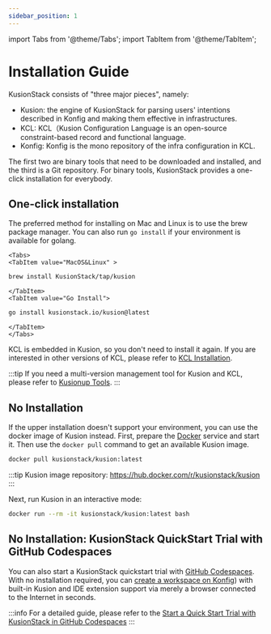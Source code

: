 ```yaml
---
sidebar_position: 1
---
```

import Tabs from '@theme/Tabs';
import TabItem from '@theme/TabItem';

# Installation Guide

KusionStack consists of "three major pieces", namely:

- Kusion: the engine of KusionStack for parsing users' intentions described in Konfig and making them effective in infrastructures.
- KCL: KCL（Kusion Configuration Language is an open-source constraint-based record and functional language.
- Konfig: Konfig is the mono repository of the infra configuration in KCL.

The first two are binary tools that need to be downloaded and installed, and the third is a Git repository. 
For binary tools, KusionStack provides a one-click installation for everybody.

## One-click installation

The preferred method for installing on Mac and Linux is to use the brew package manager.
You can also run `go install` if your environment is available for golang.

```mdx-code-block
<Tabs>
<TabItem value="MacOS&Linux" >
```

```bash
brew install KusionStack/tap/kusion
```

```mdx-code-block
</TabItem>
<TabItem value="Go Install">
```

```bash
go install kusionstack.io/kusion@latest
```

```mdx-code-block
</TabItem>
</Tabs>
```

KCL is embedded in Kusion, so you don't need to install it again. If you are interested in other versions of KCL, please refer to [KCL Installation](https://kcl-lang.io/docs/user_docs/getting-started/install/).

:::tip
If you need a multi-version management tool for Kusion and KCL, please refer to [Kusionup Tools](/docs/reference/cli/kusionup/).
:::
## No Installation

If the upper installation doesn't support your environment, you can use the docker image of Kusion instead. First, prepare the [Docker](https://www.docker.com/) service and start it. Then use the `docker pull` command to get an available Kusion image.

```bash
docker pull kusionstack/kusion:latest
```

:::tip
Kusion image repository: https://hub.docker.com/r/kusionstack/kusion
:::

Next, run Kusion in an interactive mode:

```bash
docker run --rm -it kusionstack/kusion:latest bash
```

## No Installation: KusionStack QuickStart Trial with GitHub Codespaces

You can also start a KusionStack quickstart trial with [GitHub Codespaces](https://github.com/features/codespaces). With no installation required, you can [create a workspace on Konfig](https://github.com/codespaces/new?hide_repo_select=true&ref=main&repo=488867056&machine=standardLinux32gb&devcontainer_path=.devcontainer.json)) with built-in Kusion and IDE extension support via merely a browser connected to the Internet in seconds.


:::info
For a detailed guide, please refer to the [Start a Quick Start Trial with KusionStack in GitHub Codespaces](cloudide.md)
:::